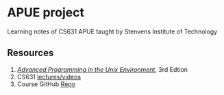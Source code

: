 # APUE project
Learning notes of CS631 APUE taught by Stenvens Institute of Technology

## Resources
1. *[Advanced Programming in the Unix Environment](https://www.amazon.com/Advanced-Programming-UNIX-Environment-3rd/dp/0321637739)*, 3rd Edtion 
2. CS631 [lectures/videos](https://stevens.netmeister.org/631/)
3. Course GitHub [Repo](https://github.com/jschauma/cs631apue)
